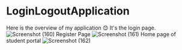 # LoginLogoutApplication
Here is the overview of my application 😊
It's the login page.
![Screenshot (160)](https://github.com/KumarAryan01/LoginLogoutApplication/assets/83201511/3198f9a3-76fe-413d-8402-130515be4e51)
Register Page
![Screenshot (161)](https://github.com/KumarAryan01/LoginLogoutApplication/assets/83201511/cf50aca7-f9f3-4cdf-963a-ee8c80dc6def)
Home page of student portal
![Screenshot (162)](https://github.com/KumarAryan01/LoginLogoutApplication/assets/83201511/9d56b982-a21e-44e7-858b-2fc4067dc097)

